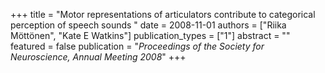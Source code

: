 +++
title = "Motor representations of articulators contribute to categorical perception of speech sounds "
date = 2008-11-01
authors = ["Riika Möttönen", "Kate E Watkins"]
publication_types = ["1"]
abstract = ""
featured = false
publication = "*Proceedings of the Society for Neuroscience, Annual Meeting 2008*"
+++

